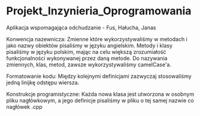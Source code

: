 # Projekt_Inzynieria_Oprogramowania
Aplikacja wspomagająca odchudzanie - Fus, Hałucha, Janas

Konwencja nazewnicza:
Zmienne które wykorzystywaliśmy w metodach i jako nazwy obiektów pisaliśmy w języku angielskim.
Metody i klasy pisaliśmy w języku polskim, mając na celu większą zrozumiałość funkcjonalności wykonywanej przez daną metode.
Do nazywania zmiennych, klas, metod, zawsze wykorzystywaliśmy camelCase'a. 

Formatowanie kodu: 
Między kolejnymi definicjami zazwyczaj stosowaliśmy jedną linijkę odstępu wiersza.

Konstrukcje programistyczne:
Każda nowa klasa jest utworzona w osobnym pliku nagłówkowym, a jego definicje pisaliśmy w pliku o tej samej nazwie co nagłówek .cpp
